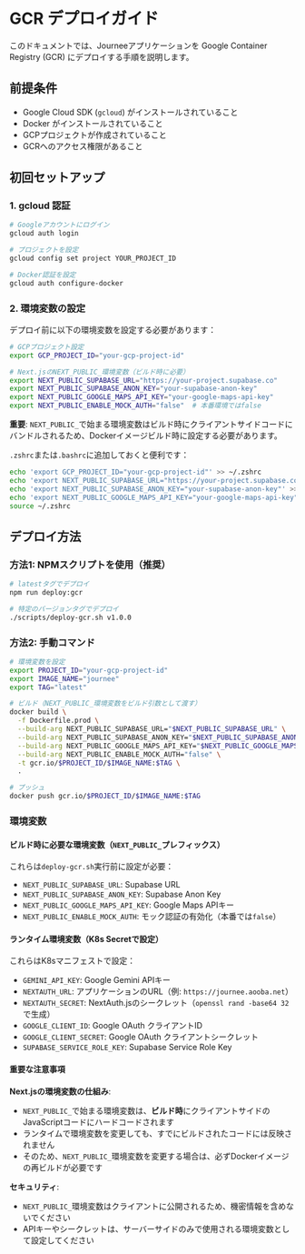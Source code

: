 # GCR デプロイガイド

このドキュメントでは、Journeeアプリケーションを Google Container Registry (GCR) にデプロイする手順を説明します。

## 前提条件

- Google Cloud SDK (`gcloud`) がインストールされていること
- Docker がインストールされていること
- GCPプロジェクトが作成されていること
- GCRへのアクセス権限があること

## 初回セットアップ

### 1. gcloud 認証

```bash
# Googleアカウントにログイン
gcloud auth login

# プロジェクトを設定
gcloud config set project YOUR_PROJECT_ID

# Docker認証を設定
gcloud auth configure-docker
```

### 2. 環境変数の設定

デプロイ前に以下の環境変数を設定する必要があります：

```bash
# GCPプロジェクト設定
export GCP_PROJECT_ID="your-gcp-project-id"

# Next.jsのNEXT_PUBLIC_環境変数（ビルド時に必要）
export NEXT_PUBLIC_SUPABASE_URL="https://your-project.supabase.co"
export NEXT_PUBLIC_SUPABASE_ANON_KEY="your-supabase-anon-key"
export NEXT_PUBLIC_GOOGLE_MAPS_API_KEY="your-google-maps-api-key"
export NEXT_PUBLIC_ENABLE_MOCK_AUTH="false"  # 本番環境ではfalse
```

**重要**: `NEXT_PUBLIC_`で始まる環境変数はビルド時にクライアントサイドコードにバンドルされるため、Dockerイメージビルド時に設定する必要があります。

`.zshrc`または`.bashrc`に追加しておくと便利です：

```bash
echo 'export GCP_PROJECT_ID="your-gcp-project-id"' >> ~/.zshrc
echo 'export NEXT_PUBLIC_SUPABASE_URL="https://your-project.supabase.co"' >> ~/.zshrc
echo 'export NEXT_PUBLIC_SUPABASE_ANON_KEY="your-supabase-anon-key"' >> ~/.zshrc
echo 'export NEXT_PUBLIC_GOOGLE_MAPS_API_KEY="your-google-maps-api-key"' >> ~/.zshrc
source ~/.zshrc
```

## デプロイ方法

### 方法1: NPMスクリプトを使用（推奨）

```bash
# latestタグでデプロイ
npm run deploy:gcr

# 特定のバージョンタグでデプロイ
./scripts/deploy-gcr.sh v1.0.0
```

### 方法2: 手動コマンド

```bash
# 環境変数を設定
export PROJECT_ID="your-gcp-project-id"
export IMAGE_NAME="journee"
export TAG="latest"

# ビルド（NEXT_PUBLIC_環境変数をビルド引数として渡す）
docker build \
  -f Dockerfile.prod \
  --build-arg NEXT_PUBLIC_SUPABASE_URL="$NEXT_PUBLIC_SUPABASE_URL" \
  --build-arg NEXT_PUBLIC_SUPABASE_ANON_KEY="$NEXT_PUBLIC_SUPABASE_ANON_KEY" \
  --build-arg NEXT_PUBLIC_GOOGLE_MAPS_API_KEY="$NEXT_PUBLIC_GOOGLE_MAPS_API_KEY" \
  --build-arg NEXT_PUBLIC_ENABLE_MOCK_AUTH="false" \
  -t gcr.io/$PROJECT_ID/$IMAGE_NAME:$TAG \
  .

# プッシュ
docker push gcr.io/$PROJECT_ID/$IMAGE_NAME:$TAG
```

### 環境変数

#### ビルド時に必要な環境変数（`NEXT_PUBLIC_`プレフィックス）

これらは`deploy-gcr.sh`実行前に設定が必要：

- `NEXT_PUBLIC_SUPABASE_URL`: Supabase URL
- `NEXT_PUBLIC_SUPABASE_ANON_KEY`: Supabase Anon Key
- `NEXT_PUBLIC_GOOGLE_MAPS_API_KEY`: Google Maps APIキー
- `NEXT_PUBLIC_ENABLE_MOCK_AUTH`: モック認証の有効化（本番では`false`）

#### ランタイム環境変数（K8s Secretで設定）

これらはK8sマニフェストで設定：

- `GEMINI_API_KEY`: Google Gemini APIキー
- `NEXTAUTH_URL`: アプリケーションのURL（例: `https://journee.aooba.net`）
- `NEXTAUTH_SECRET`: NextAuth.jsのシークレット（`openssl rand -base64 32`で生成）
- `GOOGLE_CLIENT_ID`: Google OAuth クライアントID
- `GOOGLE_CLIENT_SECRET`: Google OAuth クライアントシークレット
- `SUPABASE_SERVICE_ROLE_KEY`: Supabase Service Role Key

#### 重要な注意事項

**Next.jsの環境変数の仕組み**:
- `NEXT_PUBLIC_`で始まる環境変数は、**ビルド時**にクライアントサイドのJavaScriptコードにハードコードされます
- ランタイムで環境変数を変更しても、すでにビルドされたコードには反映されません
- そのため、`NEXT_PUBLIC_`環境変数を変更する場合は、必ずDockerイメージの再ビルドが必要です

**セキュリティ**:
- `NEXT_PUBLIC_`環境変数はクライアントに公開されるため、機密情報を含めないでください
- APIキーやシークレットは、サーバーサイドのみで使用される環境変数として設定してください
